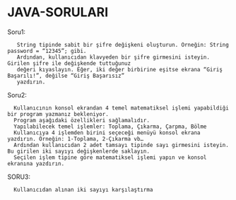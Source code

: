 # JAVA-SORULARI

Soru1: 

       String tipinde sabit bir şifre değişkeni oluşturun. Örneğin: String password = “12345”; gibi.
       Ardından, kullanıcıdan klavyeden bir şifre girmesini isteyin. Girilen şifre ile değişkende tuttuğunuz 
       değeri kıyaslayın. Eğer, iki değer birbirine eşitse ekrana “Giriş Başarılı!”, değilse “Giriş Başarısız” 
       yazdırın.

Soru2: 

      Kullanıcının konsol ekrandan 4 temel matematiksel işlemi yapabildiği bir program yazmanız bekleniyor. 
      Program aşağıdaki özellikleri sağlamalıdır.
      Yapılabilecek temel işlemler: Toplama, Çıkarma, Çarpma, Bölme
      Kullanıcıya 4 işlemden birini seçeceği menüyü konsol ekrana yazdırın. Örneğin: 1-Toplama, 2-Çıkarma vb…
      Ardından kullanıcıdan 2 adet tamsayı tipinde sayı girmesini isteyin. Bu girilen iki sayıyı değişkenlerde saklayın.
      Seçilen işlem tipine göre matematiksel işlemi yapın ve konsol ekranına yazdırın.

SORU3:

      Kullanıcıdan alınan iki sayıyı karşılaştırma
